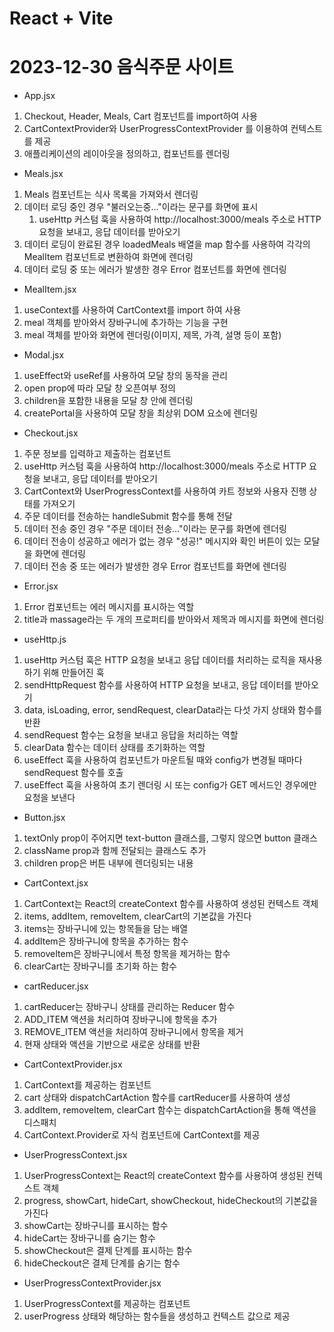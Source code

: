 # React + Vite

# 2023-12-30 음식주문 사이트

- App.jsx
1. Checkout, Header, Meals, Cart 컴포넌트를 import하여 사용
2. CartContextProvider와 UserProgressContextProvider 를 이용하여 컨텍스트를 제공
3. 애플리케이션의 레이아웃을 정의하고, 컴포넌트를 렌더링

- Meals.jsx
1. Meals 컴포넌트는 식사 목록을 가져와서 렌더링
2. 데이터 로딩 중인 경우 "불러오는중..."이라는 문구를 화면에 표시
    1. useHttp 커스텀 훅을 사용하여 http://localhost:3000/meals 주소로 HTTP 요청을 보내고, 응답 데이터를 받아오기
3. 데이터 로딩이 완료된 경우 loadedMeals 배열을 map 함수를 사용하여 각각의 MealItem 컴포넌트로 변환하여 화면에 렌더링
4. 데이터 로딩 중 또는 에러가 발생한 경우 Error 컴포넌트를 화면에 렌더링

- MealItem.jsx
1. useContext를 사용하여 CartContext를 import 하여 사용
2. meal 객체를 받아와서 장바구니에 추가하는 기능을 구현
3. meal 객체를 받아와 화면에 렌더링(이미지, 제목, 가격, 설명 등이 포함)

- Modal.jsx
1. useEffect와 useRef를 사용하여 모달 창의 동작을 관리
2. open prop에 따라 모달 창 오픈여부 정의
3. children을 포함한 내용을 모달 창 안에 렌더링
4. createPortal을 사용하여 모달 창을 최상위 DOM 요소에 렌더링

- Checkout.jsx
1. 주문 정보를 입력하고 제출하는 컴포넌트
2. useHttp 커스텀 훅을 사용하여 http://localhost:3000/meals 주소로 HTTP 요청을 보내고, 응답 데이터를 받아오기
3. CartContext와 UserProgressContext를 사용하여 카트 정보와 사용자 진행 상태를 가져오기
4. 주문 데이터를 전송하는 handleSubmit 함수를 통해 전달
5. 데이터 전송 중인 경우 "주문 데이터 전송..."이라는 문구를 화면에 렌더링
6. 데이터 전송이 성공하고 에러가 없는 경우 "성공!" 메시지와 확인 버튼이 있는 모달을 화면에 렌더링
7. 데이터 전송 중 또는 에러가 발생한 경우 Error 컴포넌트를 화면에 렌더링
- Error.jsx
1. Error 컴포넌트는 에러 메시지를 표시하는 역할
2. title과 massage라는 두 개의 프로퍼티를 받아와서 제목과 메시지를 화면에 렌더링

- useHttp.js
1. useHttp 커스텀 훅은 HTTP 요청을 보내고 응답 데이터를 처리하는 로직을 재사용하기 위해 만들어진 훅
2. sendHttpRequest 함수를 사용하여 HTTP 요청을 보내고, 응답 데이터를 받아오기
3. data, isLoading, error, sendRequest, clearData라는 다섯 가지 상태와 함수를 반환
4. sendRequest 함수는 요청을 보내고 응답을 처리하는 역할
5. clearData 함수는 데이터 상태를 초기화하는 역할
6. useEffect 훅을 사용하여 컴포넌트가 마운트될 때와 config가 변경될 때마다 sendRequest 함수를 호출
7. useEffect 훅을 사용하여 초기 렌더링 시 또는 config가 GET 메서드인 경우에만 요청을 보낸다

- Button.jsx
1. textOnly prop이 주어지면 text-button 클래스를, 그렇지 않으면 button 클래스
2. className prop과 함께 전달되는 클래스도 추가
3. children prop은 버튼 내부에 렌더링되는 내용

- CartContext.jsx
1. CartContext는 React의 createContext 함수를 사용하여 생성된 컨텍스트 객체
2. items, addItem, removeItem, clearCart의 기본값을 가진다
3. items는 장바구니에 있는 항목들을 담는 배열
4. addItem은 장바구니에 항목을 추가하는 함수
5. removeItem은 장바구니에서 특정 항목을 제거하는 함수
6. clearCart는 장바구니를 초기화 하는 함수

- cartReducer.jsx
1. cartReducer는 장바구니 상태를 관리하는 Reducer 함수
2. ADD_ITEM 액션을 처리하여 장바구니에 항목을 추가
3. REMOVE_ITEM 액션을 처리하여 장바구니에서 항목을 제거
4. 현재 상태와 액션을 기반으로 새로운 상태를 반환

- CartContextProvider.jsx
1. CartContext를 제공하는 컴포넌트
2. cart 상태와 dispatchCartAction 함수를 cartReducer를 사용하여 생성
3. addItem, removeItem, clearCart 함수는 dispatchCartAction을 통해 액션을 디스패치
4. CartContext.Provider로 자식 컴포넌트에 CartContext를 제공

- UserProgressContext.jsx
1. UserProgressContext는 React의 createContext 함수를 사용하여 생성된 컨텍스트 객체
2. progress, showCart, hideCart, showCheckout, hideCheckout의 기본값을 가진다
3. showCart는 장바구니를 표시하는 함수
4. hideCart는 장바구니를 숨기는 함수
5. showCheckout은 결제 단계를 표시하는 함수
6. hideCheckout은 결제 단계를 숨기는 함수

- UserProgressContextProvider.jsx
1. UserProgressContext를 제공하는 컴포넌트
2. userProgress 상태와 해당하는 함수들을 생성하고 컨텍스트 값으로 제공
